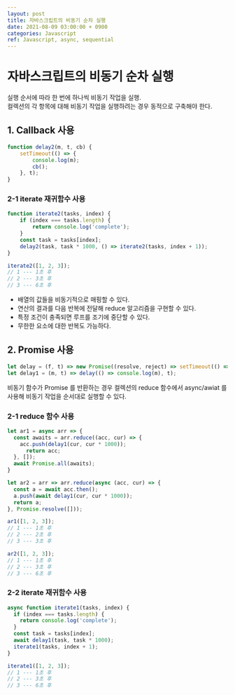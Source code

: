 ```yaml
---
layout: post
title: 자바스크립트의 비동기 순차 실행
date: 2021-08-09 03:00:00 + 0900
categories: Javascript
ref: Javascript, async, sequential
---
```


# 자바스크립트의 비동기 순차 실행
실행 순서에 따라 한 번에 하나씩 비동기 작업을 실행.   
컬렉션의 각 항목에 대해 비동기 작업을 실행하려는 경우 동적으로 구축해야 한다.   


## 1. Callback 사용

```javascript
function delay2(m, t, cb) {
    setTimeout(() => {
        console.log(m);
        cb();
    }, t);
}
```

### 2-1 iterate 재귀함수 사용

```javascript
function iterate2(tasks, index) {
    if (index === tasks.length) {
        return console.log('complete');   
    }
    const task = tasks[index];
    delay2(task, task * 1000, () => iterate2(tasks, index + 1));
}

iterate2([1, 2, 3]);
// 1 --- 1초 후
// 2 --- 3초 후
// 3 --- 6초 후
```

- 배열의 값들을 비동기적으로 매핑할 수 있다.
- 연산의 결과를 다음 반복에 전달해 reduce 알고리즘을 구현할 수 있다.
- 특정 조건이 충족되면 루프를 조기에 중단할 수 있다.
- 무한한 요소에 대한 반복도 가능하다.

## 2. Promise 사용

```javascript
let delay = (f, t) => new Promise((resolve, reject) => setTimeout(() => resolve(f()), t));
let delay1 = (m, t) => delay(() => console.log(m), t);
```

비동기 함수가 Promise 를 반환하는 경우 컬렉션의 reduce 함수에서 async/awiat 를 사용해 비동기 작업을 순서대로 실행할 수 있다.

### 2-1 reduce 함수 사용

```javascript
let ar1 = async arr => {
  const awaits = arr.reduce((acc, cur) => {
    acc.push(delay1(cur, cur * 1000));
      return acc;
  }, []);
  await Promise.all(awaits);
}

let ar2 = arr => arr.reduce(async (acc, cur) => {
  const a = await acc.then();
  a.push(await delay1(cur, cur * 1000));
  return a;
}, Promise.resolve([]));

ar1([1, 2, 3]);
// 1 --- 1초 후
// 2 --- 2초 후
// 3 --- 3초 후

ar2([1, 2, 3]);
// 1 --- 1초 후
// 2 --- 3초 후
// 3 --- 6초 후
``` 

### 2-2 iterate 재귀함수 사용
```javascript
async function iterate1(tasks, index) {
  if (index === tasks.length) {
    return console.log('complete');
  }
  const task = tasks[index];
  await delay1(task, task * 1000);
  iterate1(tasks, index + 1);
}

iterate1([1, 2, 3]);
// 1 --- 1초 후
// 2 --- 3초 후
// 3 --- 6초 후
```
